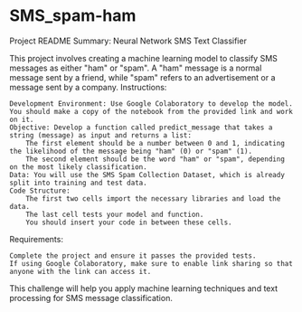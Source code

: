 # SMS_spam-ham
Project README Summary: Neural Network SMS Text Classifier

This project involves creating a machine learning model to classify SMS messages as either "ham" or "spam". A "ham" message is a normal message sent by a friend, while "spam" refers to an advertisement or a message sent by a company.
Instructions:

    Development Environment: Use Google Colaboratory to develop the model. You should make a copy of the notebook from the provided link and work on it.
    Objective: Develop a function called predict_message that takes a string (message) as input and returns a list:
        The first element should be a number between 0 and 1, indicating the likelihood of the message being "ham" (0) or "spam" (1).
        The second element should be the word "ham" or "spam", depending on the most likely classification.
    Data: You will use the SMS Spam Collection Dataset, which is already split into training and test data.
    Code Structure:
        The first two cells import the necessary libraries and load the data.
        The last cell tests your model and function.
        You should insert your code in between these cells.

Requirements:

    Complete the project and ensure it passes the provided tests.
    If using Google Colaboratory, make sure to enable link sharing so that anyone with the link can access it.

This challenge will help you apply machine learning techniques and text processing for SMS message classification.
